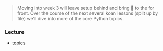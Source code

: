 > Moving into week 3 will leave setup behind and bring :snake: to the for front. Over the course of the next several koan lessons (split up by file) we'll dive into more of the core Python topics. 

### Lecture
* [topics](https://github.com/mschober/ecapy101/wiki/week03)
